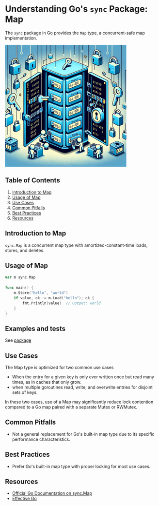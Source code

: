 # Understanding Go's `sync` Package: Map

The `sync` package in Go provides the `Map` type, a concurrent-safe map implementation.

<img src="../../../../docs/images/sync_map.png" alt="drawing" height="400"/>

## Table of Contents

1. [Introduction to Map](#introduction)
2. [Usage of Map](#usage)
3. [Use Cases](#use-cases)
4. [Common Pitfalls](#common-pitfalls)
5. [Best Practices](#best-practices)
6. [Resources](#resources)

## Introduction to Map

`sync.Map` is a concurrent map type with amortized-constant-time loads, stores, and deletes.

## Usage of Map

```go
var m sync.Map

func main() {
    m.Store("hello", "world")
    if value, ok := m.Load("hello"); ok {
        fmt.Println(value)  // Output: world
    }
}
```

## Examples and tests

See [package](.)

## Use Cases
The Map type is optimized for two common use cases

- When the entry for a given key is only ever written once but read many times, as in caches that only grow.
- when multiple goroutines read, write, and overwrite entries for disjoint sets of keys. 
 
In these two cases, use of a Map may significantly reduce lock contention compared to a Go map paired with a separate Mutex or RWMutex.

## Common Pitfalls

- Not a general replacement for Go's built-in map type due to its specific performance characteristics.

## Best Practices

- Prefer Go's built-in map type with proper locking for most use cases.

## Resources

- [Official Go Documentation on sync.Map](https://pkg.go.dev/sync#Map)
- [Effective Go](https://golang.org/doc/effective_go.html#concurrency)
